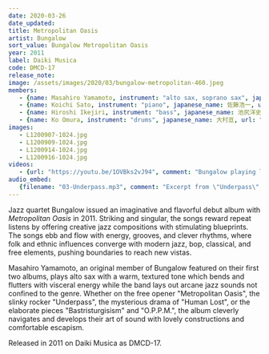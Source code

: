 ```yaml
---
date: 2020-03-26
date_updated: 
title: Metropolitan Oasis
artist: Bungalow
sort_value: Bungalow Metropolitan Oasis
year: 2011
label: Daiki Musica
code: DMCD-17
release_note: 
image: /assets/images/2020/03/bungalow-metropolitan-460.jpeg
members:
   - {name: Masahiro Yamamoto, instrument: "alto sax, soprano sax", japanese_name: 山本昌広, url: "https://momohiko61.exblog.jp/"}
   - {name: Koichi Sato, instrument: "piano", japanese_name: 佐藤浩一, url: "https://koichisato.com/"}
   - {name: Hiroshi Ikejiri, instrument: "bass", japanese_name: 池尻洋史, url: "https://www.hiroshiikejiri.com/"}
   - {name: Ko Omura, instrument: "drums", japanese_name: 大村亘, url: "https://kojazz0829.wixsite.com/1981"}
images: 
   - L1200907-1024.jpg
   - L1200909-1024.jpg
   - L1200914-1024.jpg
   - L1200916-1024.jpg
videos: 
   - {url: "https://youtu.be/1OVBks2vJ94", comment: "Bungalow playing live in 2012"}
audio_embed:
   {filename: "03-Underpass.mp3", comment: "Excerpt from \"Underpass\", the third track on the album:"}
---
```

Jazz quartet Bungalow issued an imaginative and flavorful debut album with *Metropolitan Oasis* in 2011. Striking and singular, the songs reward repeat listens by offering creative jazz compositions with stimulating blueprints. The songs ebb and flow with energy, grooves, and clever rhythms, where folk and ethnic influences converge with modern jazz, bop, classical, and free elements, pushing boundaries to reach new vistas.

Masahiro Yamamoto, an original member of Bungalow featured on their first two albums, plays alto sax with a warm, textured tone which bends and flutters with visceral energy while the band lays out arcane jazz sounds not confined to the genre. Whether on the free opener "Metropolitan Oasis", the slinky rocker "Underpass", the mysterious drama of "Human Lost", or the elaborate pieces "Bastristurgisism" and "O.P.P.M.", the album cleverly navigates and develops their art of sound with lovely constructions and comfortable escapism.

Released in 2011 on Daiki Musica as DMCD-17.

